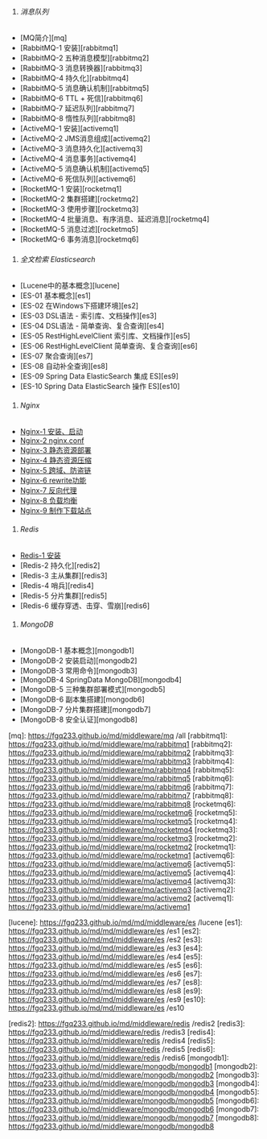 1. ###### 消息队列
-  [MQ简介][mq]
-  [RabbitMQ-1 安装][rabbitmq1]
-  [RabbitMQ-2 五种消息模型][rabbitmq2]
-  [RabbitMQ-3 消息转换器][rabbitmq3]
-  [RabbitMQ-4 持久化][rabbitmq4]
-  [RabbitMQ-5 消息确认机制][rabbitmq5]
-  [RabbitMQ-6 TTL + 死信][rabbitmq6]
-  [RabbitMQ-7 延迟队列][rabbitmq7]
-  [RabbitMQ-8 惰性队列][rabbitmq8]
-  [ActiveMQ-1 安装][activemq1]
-  [ActiveMQ-2 JMS消息组成][activemq2]
-  [ActiveMQ-3 消息持久化][activemq3]
-  [ActiveMQ-4 消息事务][activemq4]
-  [ActiveMQ-5 消息确认机制][activemq5]
-  [ActiveMQ-6 死信队列][activemq6]
-  [RocketMQ-1 安装][rocketmq1]
-  [RocketMQ-2 集群搭建][rocketmq2]
-  [RocketMQ-3 使用步骤][rocketmq3]
-  [RocketMQ-4 批量消息、有序消息、延迟消息][rocketmq4]
-  [RocketMQ-5 消息过滤][rocketmq5]
-  [RocketMQ-6 事务消息][rocketmq6]

1. ###### 全文检索 Elasticsearch
-  [Lucene中的基本概念][lucene]
-  [ES-01 基本概念][es1]
-  [ES-02 在Windows下搭建环境][es2]
-  [ES-03 DSL语法 - 索引库、文档操作][es3]
-  [ES-04 DSL语法 - 简单查询、复合查询][es4]
-  [ES-05 RestHighLevelClient 索引库、文档操作][es5]
-  [ES-06 RestHighLevelClient 简单查询、复合查询][es6]
-  [ES-07 聚合查询][es7]
-  [ES-08 自动补全查询][es8]
-  [ES-09 Spring Data ElasticSearch 集成 ES][es9]
-  [ES-10 Spring Data ElasticSearch 操作 ES][es10]


1. ###### Nginx
-  [Nginx-1 安装、启动][nginx1]
-  [Nginx-2 nginx.conf][nginx2]
-  [Nginx-3 静态资源部署][nginx3]
-  [Nginx-4 静态资源压缩][nginx4]
-  [Nginx-5 跨域、防盗链][nginx5]
-  [Nginx-6 rewrite功能][nginx6]
-  [Nginx-7 反向代理][nginx7]
-  [Nginx-8 负载均衡][nginx8]
-  [Nginx-9 制作下载站点][nginx9]


1. ###### Redis
-  [Redis-1 安装][redis1]
-  [Redis-2 持久化][redis2]
-  [Redis-3 主从集群][redis3]
-  [Redis-4 哨兵][redis4]
-  [Redis-5 分片集群][redis5]
-  [Redis-6 缓存穿透、击穿、雪崩][redis6]

1. ###### MongoDB
-  [MongoDB-1 基本概念][mongodb1]
-  [MongoDB-2 安装启动][mongodb2]
-  [MongoDB-3 常用命令][mongodb3]
-  [MongoDB-4 SpringData MongoDB][mongodb4]
-  [MongoDB-5 三种集群部署模式][mongodb5]
-  [MongoDB-6 副本集搭建][mongodb6]
-  [MongoDB-7 分片集群搭建][mongodb7]
-  [MongoDB-8 安全认证][mongodb8]


[mq]: https://fgq233.github.io/md/middleware/mq /all
[rabbitmq1]: https://fgq233.github.io/md/middleware/mq/rabbitmq1
[rabbitmq2]: https://fgq233.github.io/md/middleware/mq/rabbitmq2
[rabbitmq3]: https://fgq233.github.io/md/middleware/mq/rabbitmq3
[rabbitmq4]: https://fgq233.github.io/md/middleware/mq/rabbitmq4
[rabbitmq5]: https://fgq233.github.io/md/middleware/mq/rabbitmq5
[rabbitmq6]: https://fgq233.github.io/md/middleware/mq/rabbitmq6
[rabbitmq7]: https://fgq233.github.io/md/middleware/mq/rabbitmq7
[rabbitmq8]: https://fgq233.github.io/md/middleware/mq/rabbitmq8
[rocketmq6]: https://fgq233.github.io/md/middleware/mq/rocketmq6
[rocketmq5]: https://fgq233.github.io/md/middleware/mq/rocketmq5
[rocketmq4]: https://fgq233.github.io/md/middleware/mq/rocketmq4
[rocketmq3]: https://fgq233.github.io/md/middleware/mq/rocketmq3
[rocketmq2]: https://fgq233.github.io/md/middleware/mq/rocketmq2
[rocketmq1]: https://fgq233.github.io/md/middleware/mq/rocketmq1
[activemq6]: https://fgq233.github.io/md/middleware/mq/activemq6
[activemq5]: https://fgq233.github.io/md/middleware/mq/activemq5
[activemq4]: https://fgq233.github.io/md/middleware/mq/activemq4
[activemq3]: https://fgq233.github.io/md/middleware/mq/activemq3
[activemq2]: https://fgq233.github.io/md/middleware/mq/activemq2
[activemq1]: https://fgq233.github.io/md/middleware/mq/activemq1


[lucene]: https://fgq233.github.io/md/md/middleware/es /lucene
[es1]: https://fgq233.github.io/md/md/middleware/es /es1
[es2]: https://fgq233.github.io/md/md/middleware/es /es2
[es3]: https://fgq233.github.io/md/md/middleware/es /es3
[es4]: https://fgq233.github.io/md/md/middleware/es /es4
[es5]: https://fgq233.github.io/md/md/middleware/es /es5
[es6]: https://fgq233.github.io/md/md/middleware/es /es6
[es7]: https://fgq233.github.io/md/md/middleware/es /es7
[es8]: https://fgq233.github.io/md/md/middleware/es /es8
[es9]: https://fgq233.github.io/md/md/middleware/es /es9
[es10]: https://fgq233.github.io/md/md/middleware/es /es10


[redis1]: https://fgq233.github.io/md/middleware/redis/redis1
[redis2]: https://fgq233.github.io/md/middleware/redis /redis2
[redis3]: https://fgq233.github.io/md/middleware/redis /redis3
[redis4]: https://fgq233.github.io/md/middleware/redis /redis4
[redis5]: https://fgq233.github.io/md/middleware/redis /redis5
[redis6]: https://fgq233.github.io/md/middleware/redis /redis6
[mongodb1]: https://fgq233.github.io/md/middleware/mongodb/mongodb1
[mongodb2]: https://fgq233.github.io/md/middleware/mongodb/mongodb2
[mongodb3]: https://fgq233.github.io/md/middleware/mongodb/mongodb3
[mongodb4]: https://fgq233.github.io/md/middleware/mongodb/mongodb4
[mongodb5]: https://fgq233.github.io/md/middleware/mongodb/mongodb5
[mongodb6]: https://fgq233.github.io/md/middleware/mongodb/mongodb6
[mongodb7]: https://fgq233.github.io/md/middleware/mongodb/mongodb7
[mongodb8]: https://fgq233.github.io/md/middleware/mongodb/mongodb8


[nginx1]: https://fgq233.github.io/md/middleware/nginx/nginx1
[nginx2]: https://fgq233.github.io/md/middleware/nginx/nginx2
[nginx3]: https://fgq233.github.io/md/middleware/nginx/nginx3
[nginx4]: https://fgq233.github.io/md/middleware/nginx/nginx4
[nginx5]: https://fgq233.github.io/md/middleware/nginx/nginx5
[nginx6]: https://fgq233.github.io/md/middleware/nginx/nginx6
[nginx7]: https://fgq233.github.io/md/middleware/nginx/nginx7
[nginx8]: https://fgq233.github.io/md/middleware/nginx/nginx8
[nginx9]: https://fgq233.github.io/md/middleware/nginx/nginx9
